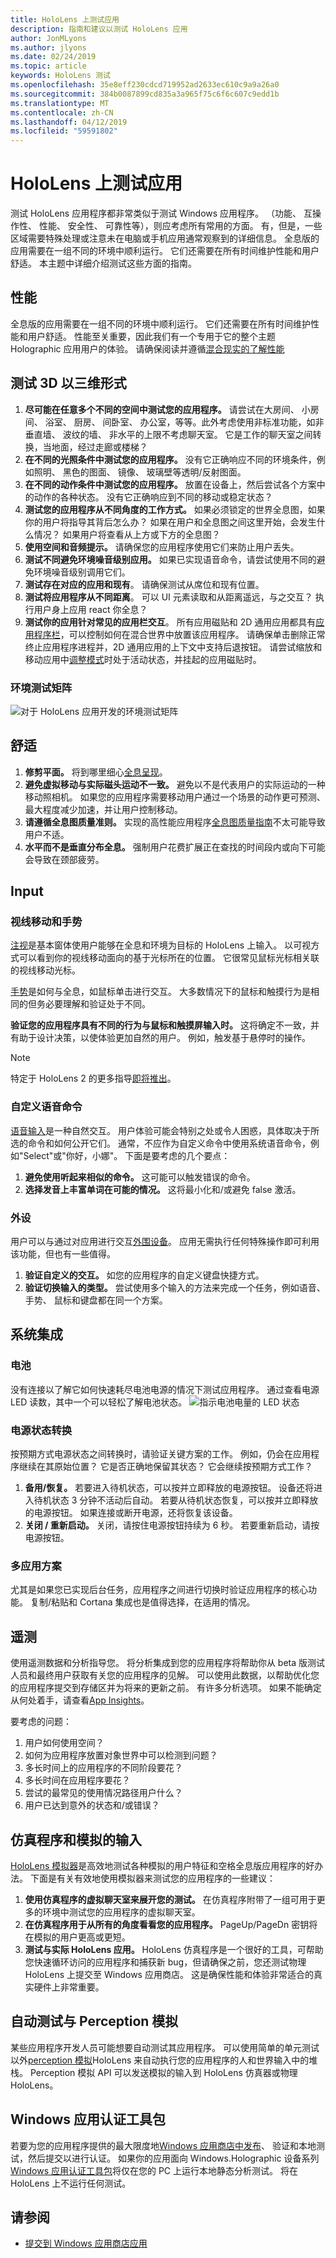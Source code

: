 ```yaml
---
title: HoloLens 上测试应用
description: 指南和建议以测试 HoloLens 应用
author: JonMLyons
ms.author: jlyons
ms.date: 02/24/2019
ms.topic: article
keywords: HoloLens 测试
ms.openlocfilehash: 35e8eff230cdcd719952ad2633ec610c9a9a26a0
ms.sourcegitcommit: 384b0087899cd835a3a965f75c6f6c607c9edd1b
ms.translationtype: MT
ms.contentlocale: zh-CN
ms.lasthandoff: 04/12/2019
ms.locfileid: "59591802"
---
```

# <a name="testing-your-app-on-hololens"></a>HoloLens 上测试应用

测试 HoloLens 应用程序都非常类似于测试 Windows 应用程序。 （功能、 互操作性、 性能、 安全性、 可靠性等），则应考虑所有常用的方面。 有，但是，一些区域需要特殊处理或注意未在电脑或手机应用通常观察到的详细信息。 全息版的应用需要在一组不同的环境中顺利运行。 它们还需要在所有时间维护性能和用户舒适。 本主题中详细介绍测试这些方面的指南。

## <a name="performance"></a>性能

全息版的应用需要在一组不同的环境中顺利运行。 它们还需要在所有时间维护性能和用户舒适。 性能至关重要，因此我们有一个专用于它的整个主题 Holographic 应用用户的体验。 请确保阅读并遵循[混合现实的了解性能](understanding-performance-for-mixed-reality.md)

## <a name="testing-3d-in-3d"></a>测试 3D 以三维形式
1. **尽可能在任意多个不同的空间中测试您的应用程序。** 请尝试在大房间、 小房间、 浴室、 厨房、 间卧室、 办公室，等等。此外考虑使用非标准功能，如非垂直墙、 波纹的墙、 非水平的上限不考虑聊天室。 它是工作的聊天室之间转换，当地面，经过走廊或楼梯？
2. **在不同的光照条件中测试您的应用程序。** 没有它正确响应不同的环境条件，例如照明、 黑色的图面、 镜像、 玻璃壁等透明/反射图面。
3. **在不同的动作条件中测试您的应用程序。** 放置在设备上，然后尝试各个方案中的动作的各种状态。 没有它正确响应到不同的移动或稳定状态？
4. **测试您的应用程序从不同角度的工作方式。** 如果必须锁定的世界全息图，如果你的用户将指导其背后怎么办？ 如果在用户和全息图之间这里开始，会发生什么情况？ 如果用户将查看从上方或下方的全息图？
5. **使用空间和音频提示。** 请确保您的应用程序使用它们来防止用户丢失。
6. **测试不同避免环境噪音级别应用。** 如果已实现语音命令，请尝试使用不同的避免环境噪音级别调用它们。
7. **测试存在对应的应用和现有**。 请确保测试从席位和现有位置。
8. **测试将应用程序从不同距离**。 可以 UI 元素读取和从距离遥远，与之交互？ 执行用户身上应用 react 你全息？
9. **测试你的应用针对常见的应用栏交互**。 所有应用磁贴和 2D 通用应用都具有[应用程序栏](navigating-the-windows-mixed-reality-home.md#moving-and-adjusting-apps)，可以控制如何在混合世界中放置该应用程序。 请确保单击删除正常终止应用程序进程并，2D 通用应用的上下文中支持后退按钮。 请尝试缩放和移动应用中[调整模式](navigating-the-windows-mixed-reality-home.md#moving-and-adjusting-apps)时处于活动状态，并挂起的应用磁贴时。

### <a name="environmental-test-matrix"></a>环境测试矩阵

![对于 HoloLens 应用开发的环境测试矩阵](images/environment-matrix-600px.png)

## <a name="comfort"></a>舒适
1. **修剪平面。** 将到哪里细心[全息呈现](hologram-stability.md#hologram-render-distances)。
2. **避免虚拟移动与实际磁头运动不一致。** 避免以不是代表用户的实际运动的一种移动照相机。 如果您的应用程序需要移动用户通过一个场景的动作更可预测、 最大程度减少加速，并让用户控制移动。
3. **请遵循全息图质量准则。** 实现的高性能应用程序[全息图质量指南](hologram-stability.md)不太可能导致用户不适。
4. **水平而不是垂直分布全息。** 强制用户花费扩展正在查找的时间段内或向下可能会导致在颈部疲劳。

## <a name="input"></a>Input

### <a name="gaze-and-gestures"></a>视线移动和手势

[注视](gaze.md)是基本窗体使用户能够在全息和环境为目标的 HoloLens 上输入。 以可视方式可以看到你的视线移动面向的基于光标所在的位置。 它很常见鼠标光标相关联的视线移动光标。

[手势](gestures.md)是如何与全息，如鼠标单击进行交互。 大多数情况下的鼠标和触摸行为是相同的但务必要理解和验证处于不同。

**验证您的应用程序具有不同的行为与鼠标和触摸屏输入时。** 这将确定不一致，并有助于设计决策，以使体验更加自然的用户。 例如，触发基于悬停时的操作。

> [!NOTE]
> 特定于 HoloLens 2 的更多指导[即将推出](index.md#news-and-notes)。

### <a name="custom-voice-commands"></a>自定义语音命令

[语音输入](voice-input.md)是一种自然交互。 用户体验可能会特别之处或令人困惑，具体取决于所选的命令和如何公开它们。 通常，不应作为自定义命令中使用系统语音命令，例如"Select"或"你好，小娜"。 下面是要考虑的几个要点：
1. **避免使用听起来相似的命令。** 这可能可以触发错误的命令。
2. **选择发音上丰富单词在可能的情况。** 这将最小化和/或避免 false 激活。

### <a name="peripherals"></a>外设

用户可以与通过对应用进行交互[外围设备](hardware-accessories.md)。 应用无需执行任何特殊操作即可利用该功能，但也有一些值得。
1. **验证自定义的交互。** 如您的应用程序的自定义键盘快捷方式。
2. **验证切换输入的类型。** 尝试使用多个输入的方法来完成一个任务，例如语音、 手势、 鼠标和键盘都在同一个方案。

## <a name="system-integration"></a>系统集成

### <a name="battery"></a>电池

没有连接以了解它如何快速耗尽电池电源的情况下测试应用程序。 通过查看电源 LED 读数，其中一个可以轻松了解电池状态。 ![指示电池电量的 LED 状态](images/batterypowerledindication-500px.png)

### <a name="power-state-transitions"></a>电源状态转换

按预期方式电源状态之间转换时，请验证关键方案的工作。 例如，仍会在应用程序继续在其原始位置？ 它是否正确地保留其状态？ 它会继续按预期方式工作？
1. **备用/恢复。** 若要进入待机状态，可以按并立即释放的电源按钮。 设备还将进入待机状态 3 分钟不活动后自动。 若要从待机状态恢复，可以按并立即释放的电源按钮。 如果连接或断开电源，还将恢复该设备。
2. **关闭 / 重新启动。** 关闭，请按住电源按钮持续为 6 秒。 若要重新启动，请按电源按钮。

### <a name="multi-app-scenarios"></a>多应用方案

尤其是如果您已实现后台任务，应用程序之间进行切换时验证应用程序的核心功能。 复制/粘贴和 Cortana 集成也是值得选择，在适用的情况。

## <a name="telemetry"></a>遥测

使用遥测数据和分析指导您。 将分析集成到您的应用程序将帮助你从 beta 版测试人员和最终用户获取有关您的应用程序的见解。 可以使用此数据，以帮助优化您的应用程序提交到存储区并为将来的更新之前。 有许多分析选项。 如果不能确定从何处着手，请查看[App Insights](https://www.visualstudio.com/products/application-insights-vs.aspx)。

要考虑的问题：
1. 用户如何使用空间？
2. 如何为应用程序放置对象世界中可以检测到问题？
3. 多长时间上的应用程序的不同阶段要花？
4. 多长时间在应用程序要花？
5. 尝试的最常见的使用情况路径用户什么？
6. 用户已达到意外的状态和/或错误？

## <a name="emulator-and-simulated-input"></a>仿真程序和模拟的输入

[HoloLens 模拟器](using-the-hololens-emulator.md)是高效地测试各种模拟的用户特征和空格全息版应用程序的好办法。 下面是有关有效地使用模拟器来测试您的应用程序的一些建议：
1. **使用仿真程序的虚拟聊天室来展开您的测试。** 在仿真程序附带了一组可用于更多的环境中测试您的应用程序的虚拟聊天室。
2. **在仿真程序用于从所有的角度看看您的应用程序。** PageUp/PageDn 密钥将在模拟的用户更高或更短。
3. **测试与实际 HoloLens 应用。** HoloLens 仿真程序是一个很好的工具，可帮助您快速循环访问的应用程序和捕获新 bug，但请确保之前，您还测试物理 HoloLens 上提交至 Windows 应用商店。 这是确保性能和体验非常适合的真实硬件上非常重要。

## <a name="automated-testing-with-perception-simulation"></a>自动测试与 Perception 模拟

某些应用程序开发人员可能想要自动测试其应用程序。 可以使用简单的单元测试以外[perception 模拟](perception-simulation.md)HoloLens 来自动执行您的应用程序的人和世界输入中的堆栈。 Perception 模拟 API 可以发送模拟的输入到 HoloLens 仿真器或物理 HoloLens。

## <a name="windows-app-certification-kit"></a>Windows 应用认证工具包

若要为您的应用程序提供的最大限度地[Windows 应用商店中发布](submitting-an-app-to-the-microsoft-store.md)、 验证和本地测试，然后提交以进行认证。 如果你的应用面向 Windows.Holographic 设备系列[Windows 应用认证工具包](https://msdn.microsoft.com/library/windows/apps/xaml/mt186449.aspx)将仅在您的 PC 上运行本地静态分析测试。 将在 HoloLens 上不运行任何测试。

## <a name="see-also"></a>请参阅
* [提交到 Windows 应用商店应用](submitting-an-app-to-the-microsoft-store.md)
